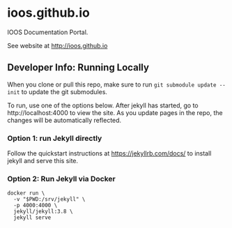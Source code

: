 # ioos.github.io
IOOS Documentation Portal.

See website at http://ioos.github.io

## Developer Info: Running Locally

When you clone or pull this repo, make sure to run `git submodule update --init` to update the git submodules.

To run, use one of the options below. After jekyll has started, go to http://localhost:4000 to view the site. As you update pages in the repo, the changes will be automatically reflected.

### Option 1: run Jekyll directly

Follow the quickstart instructions at https://jekyllrb.com/docs/ to install jekyll and serve this site.

### Option 2: Run Jekyll via Docker

```
docker run \
  -v "$PWD:/srv/jekyll" \
  -p 4000:4000 \
  jekyll/jekyll:3.8 \
  jekyll serve
```
